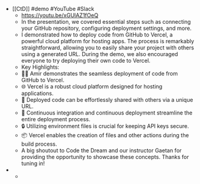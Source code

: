 - [[CtD]] #demo #YouTube #Slack
	- https://youtu.be/xGUlAZ1fOeQ
	- In the presentation, we covered essential steps such as connecting your GitHub repository, configuring deployment settings, and more.
	- I demonstrated how to deploy code from GitHub to Vercel, a powerful cloud platform for hosting apps. The process is remarkably straightforward, allowing you to easily share your project with others using a generated URL. During the demo, we also encouraged everyone to try deploying their own code to Vercel.
	- Key Highlights:
	- 👨‍💻 Amir demonstrates the seamless deployment of code from GitHub to Vercel.
	- 🌐 Vercel is a robust cloud platform designed for hosting applications.
	- 🚀 Deployed code can be effortlessly shared with others via a unique URL.
	- 🔄 Continuous integration and continuous deployment streamline the entire deployment process.
	- 🔒 Utilizing environment files is crucial for keeping API keys secure.
	- 📦 Vercel enables the creation of files and other actions during the build process.
	- A big shoutout to Code the Dream and our instructor Gaetan for providing the opportunity to showcase these concepts. Thanks for tuning in!
-
	-